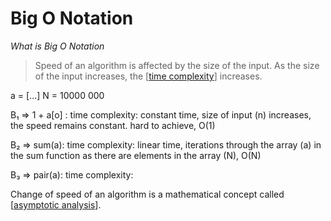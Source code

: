 # Big O Notation

*What is Big O Notation*

> Speed of an algorithm is affected by the size of the input. As the size of the input increases, the [[time complexity]] increases.


a = [...]
N = 10000 000

B₁ => 1 + a[o] : time complexity: constant time, size of input (n) increases, the speed remains constant. hard to achieve, O(1)<br />

B₂ => sum(a): time complexity: linear time, iterations through the array (a) in the sum function as there are elements in the array (N), O(N)<br />

B₃ => pair(a): time complexity: 

Change of speed of an algorithm is a mathematical concept called [[asymptotic analysis]].

[//begin]: # "Autogenerated link references for markdown compatibility"
[time complexity]: time-complexity "Time Complexity"
[asymptotic analysis]: asymptotic-analysis "Asymptotic Analysis"
[//end]: # "Autogenerated link references"